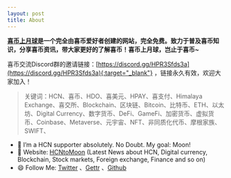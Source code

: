 ```yaml
---
layout: post
title: About
---
```


**[喜币上月球](https://hcntomoon.github.io/)是一个完全由喜币爱好者创建的网站，完全免费。致力于普及喜币知识，分享喜币资讯，带大家更好的了解喜币！喜币上月球，岂止于喜币~**

喜币交流Discord群的邀请链接：[https://discord.gg/HPR3Sfds3a](https://discord.gg/HPR3Sfds3a){:target="_blank"}  ，链接永久有效，欢迎大家加入！



> 关键词：HCN、喜币、HDO、喜美元、HPAY、喜支付、Himalaya Exchange、喜交所、Blockchain、区块链、Bitcoin、比特币、ETH、以太坊、Digital Currency、数字货币、DeFi、GameFi、加密货币、虚拟货币、Coinbase、Metaverse、元宇宙、NFT、非同质化代币、摩根家族、SWIFT、


- 🔭 I’m a HCN supporter absolutely. No Doubt. My goal: Moon! 
- 🚀️ Website:  [HCNtoMoon](https://hcntomoon.github.io/) (Latest News about HCN, Digital currency, Blockchain, Stock markets, Foreign exchange, Finance and so on)
- 😄 Follow Me:  [Twitter](https://twitter.com/HCNtoMoon) 、[Gettr](https://gettr.com/user/hcntomoon) 、[Github](https://github.com/HCNtoMoon)    